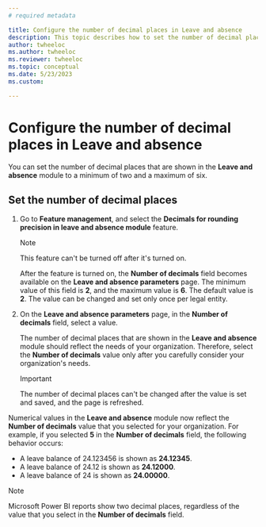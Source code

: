 ```yaml
---
# required metadata

title: Configure the number of decimal places in Leave and absence
description: This topic describes how to set the number of decimal places that are shown in the Leave and absence module in Microsoft Dynamics 365 Human Resources.
author: twheeloc
ms.author: twheeloc
ms.reviewer: twheeloc
ms.topic: conceptual
ms.date: 5/23/2023
ms.custom:

---
```


# Configure the number of decimal places in Leave and absence

You can set the number of decimal places that are shown in the **Leave and absence** module to a minimum of two and a maximum of six.

## Set the number of decimal places

1. Go to **Feature management**, and select the **Decimals for rounding precision in leave and absence module** feature.

    > [!NOTE]
    > This feature can't be turned off after it's turned on.

    After the feature is turned on, the **Number of decimals** field becomes available on the **Leave and absence parameters** page. The minimum value of this field is **2**, and the maximum value is **6**. The default value is **2**. The value can be changed and set only once per legal entity.

2. On the **Leave and absence parameters** page, in the **Number of decimals** field, select a value.

    The number of decimal places that are shown in the **Leave and absence** module should reflect the needs of your organization. Therefore, select the **Number of decimals** value only after you carefully consider your organization's needs.

    > [!IMPORTANT]
    > The number of decimal places can't be changed after the value is set and saved, and the page is refreshed.

Numerical values in the **Leave and absence** module now reflect the **Number of decimals** value that you selected for your organization. For example, if you selected **5** in the **Number of decimals** field, the following behavior occurs:

- A leave balance of 24.123456 is shown as **24.12345**.
- A leave balance of 24.12 is shown as **24.12000**.
- A leave balance of 24 is shown as **24.00000**.

> [!NOTE]
> Microsoft Power BI reports show two decimal places, regardless of the value that you select in the **Number of decimals** field.
